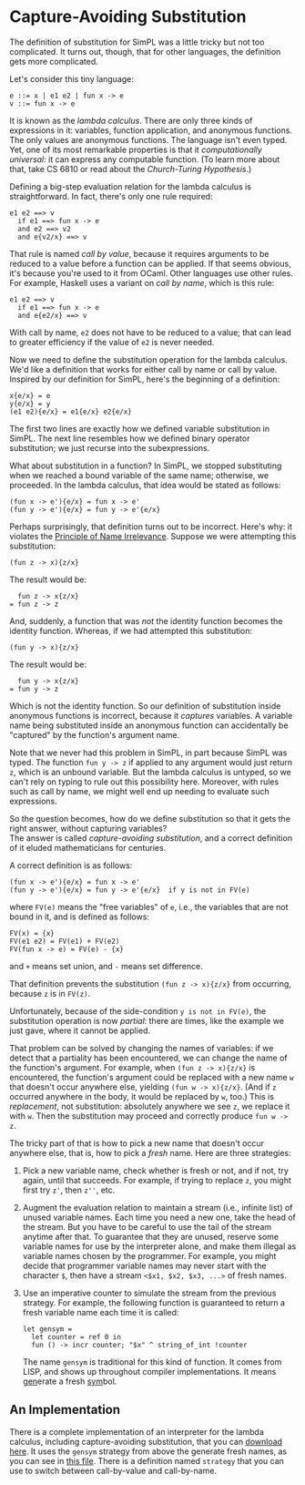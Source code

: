 # Capture-Avoiding Substitution

The definition of substitution for SimPL was a little tricky
but not too complicated. It turns out, though, that for 
other languages, the definition gets more complicated.

Let's consider this tiny language:
```
e ::= x | e1 e2 | fun x -> e
v ::= fun x -> e
```
It is known as the *lambda calculus*.  There are only three kinds of
expressions in it:  variables, function application, and anonymous
functions.  The only values are anonymous functions.  The language isn't
even typed.  Yet, one of its most remarkable properties is that it
*computationally universal:*  it can express any computable function. 
(To learn more about that, take CS 6810 or read about the *Church-Turing
Hypothesis*.)

Defining a big-step evaluation relation for the lambda calculus is
straightforward.  In fact, there's only one rule required:
```
e1 e2 ==> v
  if e1 ==> fun x -> e
  and e2 ==> v2
  and e{v2/x} ==> v
```
That rule is named *call by value*, because it requires arguments
to be reduced to a value before a function can be applied.  If that
seems obvious, it's because you're used to it from OCaml.  Other
languages use other rules.  For example, Haskell uses a variant
on *call by name*, which is this rule:
```
e1 e2 ==> v
  if e1 ==> fun x -> e
  and e{e2/x} ==> v
```
With call by name, `e2` does not have to be reduced to a value;
that can lead to greater efficiency if the value of `e2` is never
needed.  

Now we need to define the substitution operation for the lambda
calculus.  We'd like a definition that works for either call by
name or call by value.  Inspired by our definition for SimPL, here's
the beginning of a definition:
```
x{e/x} = e
y{e/x} = y
(e1 e2){e/x} = e1{e/x} e2{e/x}
```
The first two lines are exactly how we defined variable substitution
in SimPL.  The next line resembles how we defined binary operator
substitution; we just recurse into the subexpressions.

What about substitution in a function?  In SimPL, we stopped
substituting when we reached a bound variable of the same name;
otherwise, we proceeded.  In the lambda calculus, that
idea would be stated as follows:
```
(fun x -> e'){e/x} = fun x -> e'
(fun y -> e'){e/x} = fun y -> e'{e/x}
```
Perhaps surprisingly, that definition turns out to be incorrect.
Here's why:  it violates the [Principle of Name Irrelevance](../basics/scope.html).
Suppose we were attempting this substitution:
```
(fun z -> x){z/x}
```
The result would be:
```
  fun z -> x{z/x}
= fun z -> z
```
And, suddenly, a function that was *not* the identity function
becomes the identity function.  Whereas, if we had attempted
this substitution:
```
(fun y -> x){z/x}
```
The result would be:
```
  fun y -> x{z/x}
= fun y -> z
```
Which is not the identity function.  So our definition of
substitution inside anonymous functions is incorrect, because
it *captures* variables.  A variable name being substituted
inside an anonymous function can accidentally be "captured"
by the function's argument name.

Note that we never had this problem in SimPL, in part because SimPL
was typed.  The function `fun y -> z` if applied to any argument
would just return `z`, which is an unbound variable.  But the
lambda calculus is untyped, so we can't rely on typing to rule
out this possibility here.  Moreover, with rules such as call
by name, we might well end up needing to evaluate such expressions.

So the question becomes, how do we define substitution so that
it gets the right answer, without capturing variables?  
The answer is called *capture-avoiding substitution*,
and a correct definition of it eluded mathematicians for
centuries.

A correct definition is as follows:
```
(fun x -> e'){e/x} = fun x -> e'
(fun y -> e'){e/x} = fun y -> e'{e/x}  if y is not in FV(e)
```
where `FV(e)` means the "free variables" of `e`, i.e., the variables
that are not bound in it, and is defined as follows:
```
FV(x) = {x}
FV(e1 e2) = FV(e1) + FV(e2)
FV(fun x -> e) = FV(e) - {x}
```
and `+` means set union, and `-` means set difference.

That definition prevents the substitution `(fun z -> x){z/x}` from
occurring, because `z` is in `FV(z)`.

Unfortunately, because of the side-condition `y is not in FV(e)`,
the substitution operation is now *partial*:  there are times,
like the example we just gave, where it cannot be applied.

That problem can be solved by changing the names of variables:
if we detect that a partiality has been encountered, we can
change the name of the function's argument.  For example, when
`(fun z -> x){z/x}` is encountered, the function's argument
could be replaced with a new name `w` that doesn't occur anywhere else,
yielding `(fun w -> x){z/x}`.  (And if `z` occurred anywhere in the body,
it would be replaced by `w`, too.)  This is *replacement*, not substitution:
absolutely anywhere we see `z`, we replace it with `w`.  Then the 
substitution may proceed and correctly produce `fun w -> z`.

The tricky part of that is how to pick a new name that doesn't occur anywhere else,
that is, how to pick a *fresh* name.  Here are three strategies:

1. Pick a new variable name, check whether is fresh or not,
  and if not, try again, until that succeeds.  For example, if trying to replace 
  `z`, you might first try `z'`, then `z''`, etc.
  
1. Augment the evaluation relation to maintain a stream (i.e., infinite list)
   of unused variable names.  Each time you need a new one, take the head of the
   stream.  But you have to be careful to use the tail of the stream anytime after
   that.  To guarantee that they are unused, reserve some variable names for use
   by the interpreter alone, and make them illegal as variable names chosen
   by the programmer.  For example, you might decide that programmer variable
   names may never start with the character `$`, then have a stream 
   `<$x1, $x2, $x3, ...>` of fresh names.
   
1. Use an imperative counter to simulate the stream from the previous strategy.
   For example, the following function is guaranteed to return a fresh
   variable name each time it is called:
   ```
   let gensym =
     let counter = ref 0 in
     fun () -> incr counter; "$x" ^ string_of_int !counter
   ```
   The name `gensym` is traditional for this kind of function.  It comes from LISP,
   and shows up throughout compiler implementations.
   It means <u>gen</u>erate a fresh <u>sym</u>bol.  
   
## An Implementation

There is a complete implementation of an interpreter for the
lambda calculus, including capture-avoiding substitution, that you
can [download here](lambda-subst.zip).  It uses the `gensym` strategy from
above the generate fresh names, as you can see in [this file](lambda-subst/main.ml).
There is a definition named `strategy` that you can use to switch between call-by-value
and call-by-name.